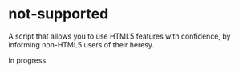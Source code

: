 # not-supported
A script that allows you to use HTML5 features with confidence, by informing non-HTML5 users of their heresy.

In progress.